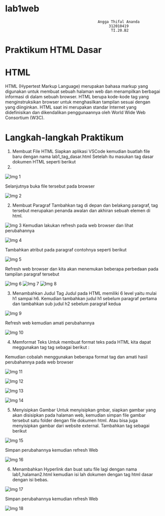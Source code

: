 # lab1web
                                              Angga Thifal Ananda
                                                   312010419
                                                    TI.20.B2                                                 
# Praktikum HTML Dasar
# HTML
HTML (Hypertest Markup Language) merupakan bahasa markup yang digunakan untuk membuat sebuah halaman web dan menampilkan berbagai informasi di dalam sebuah browser. HTML berupa kode-kode tag yang menginstruksikan browser untuk menghasilkan tampilan sesuai dengan yang diinginkan. HTML saat ini merupakan standar Internet yang didefinisikan dan dikendalikan penggunaannya oleh World Wide Web Consortium (W3C).
# Langkah-langkah Praktikum
1. Membuat File HTML Siapkan aplikasi VSCode kemudian buatlah file baru dengan nama lab1_tag_dasar.html Setelah itu masukan tag dasar dokumen HTML seperti berikut
2. 
![Img 1](https://user-images.githubusercontent.com/73052649/158125202-12f9d421-8042-48e5-8695-884366a1d5ba.png)

Selanjutnya buka file tersebut pada browser

![Img 2](https://user-images.githubusercontent.com/73052649/158125895-3a09a356-3f48-4ccf-923a-98433da9f42b.png)

2. Membuat Paragraf Tambahkan tag di depan dan belakang paragraf, tag tersebut merupakan penanda awalan dan akhiran sebuah elemen di html.

![Img 3](https://user-images.githubusercontent.com/73052649/158125981-887028e3-82b3-4279-a330-861b4620949f.png)
Kemudian lakukan refresh pada web browser dan lihat perubahannya

![Img 4](https://user-images.githubusercontent.com/73052649/158126095-8506c132-be92-46f0-8336-d85770a9720a.png)

Tambahkan atribut pada paragraf contohnya seperti berikut

![Img 5](https://user-images.githubusercontent.com/73052649/158126168-66938ddc-0585-4092-b411-b0beff8c8ae5.png)

Refresh web browser dan kita akan menemukan beberapa perbedaan pada tampilan paragraf tersebut

![Img 6](https://user-images.githubusercontent.com/73052649/158126331-08c7eb2c-5088-4a9b-a36d-407b66c552ac.png)
![Img 7](https://user-images.githubusercontent.com/73052649/158126359-578038b9-5097-48fb-a250-8d6447e4f0d0.png)
![Img 8](https://user-images.githubusercontent.com/73052649/158126373-34655160-9ff3-45c7-8d84-f4e865a83861.png)

3. Menambahkan Judul Tag Judul pada HTML memiliki 6 level yaitu mulai h1 sampai h6. Kemudian tambahkan judul h1 sebelum paragraf pertama dan tambahkan sub judul h2 sebelum paragraf kedua

![Img 9](https://user-images.githubusercontent.com/73052649/158126643-2f8b2b4a-8dce-4f54-95a6-859fa0cccaa9.png)

Refresh web kemudian amati perubahannya

![Img 10](https://user-images.githubusercontent.com/73052649/158126680-09d5747b-1f8a-4e7d-b1ad-f647a3544c76.png)

4. Memformat Teks Untuk membuat format teks pada HTML kita dapat meggunakan tag tag sebagai berikut :

Kemudian cobalah menggunakan beberapa format tag dan amati hasil perubahannya pada web browser

![Img 11](https://user-images.githubusercontent.com/73052649/158126788-dd7ebab3-ad35-4979-b2d4-5dfc49cdbbc2.png)

![Img 12](https://user-images.githubusercontent.com/73052649/158126834-05acf65d-461c-4e73-828a-ae1f7b6481bc.png)

![Img 13](https://user-images.githubusercontent.com/73052649/158127828-b52b6ef1-2351-42b7-8b44-0f096bf376cd.png)

![Img 14](https://user-images.githubusercontent.com/73052649/158127854-329e4e2b-09cb-4d46-ae24-5d482f020637.png)

5. Menyisipkan Gambar Untuk menyisipkan gmbar, siapkan gambar yang akan disisipkan pada halaman web, kemudian simpan file gambar tersebut satu folder dengan file dokumen html. Atau bisa juga menyisipkan gambar dari website external. Tambahkan tag sebagai berikut

![Img 15](https://user-images.githubusercontent.com/73052649/158127882-7ddfd48f-5e2b-4f57-8a1a-c94ffe83bf77.png)

Simpan perubahannya kemudian refresh Web

![Img 16](https://user-images.githubusercontent.com/73052649/158127986-d26ee932-3f09-42d4-8faf-cc7cd876e4c5.png)

6. Menambahkan Hyperlink dan buat satu file lagi dengan nama lab1_halaman2.html kemudian isi lah dokumen dengan tag html dasar dengan isi bebas. 

![Img 17](https://user-images.githubusercontent.com/73052649/158129285-fcb94ff8-3a9e-4a8d-b703-e272fb0d8719.png)

Simpan perubahannya kemudian refresh Web

![Img 18](https://user-images.githubusercontent.com/73052649/158129306-65e0bee2-4ad0-4a0e-ac56-31eb9d8849be.png)



